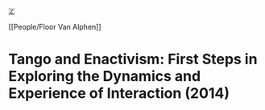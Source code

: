 [🇿](zotero://select/library/items/G5SF5P8P)

[[People/Floor Van Alphen]] 
# Tango and Enactivism: First Steps in Exploring the Dynamics and Experience of Interaction (2014)

